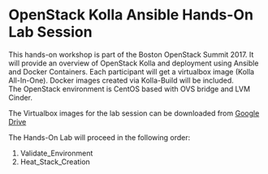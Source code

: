 # OpenStack Kolla Ansible Hands-On Lab Session

This hands-on workshop is part of the Boston OpenStack Summit 2017.  It 
will provide an overview of OpenStack Kolla and deployment using Ansible 
and Docker Containers.  Each participant will get a virtualbox image 
(Kolla All-In-One).  Docker images created via Kolla-Build will be included.  
The OpenStack environment is CentOS based with OVS bridge and LVM Cinder.

The Virtualbox images for the lab session can be downloaded from [Google Drive](https://drive.google.com/drive/folders/0B4s2vD6eSZllZlFTdU1QZ001eXc?usp=sharing)


The Hands-On Lab will proceed in the following order:

1. Validate_Environment
2. Heat_Stack_Creation

